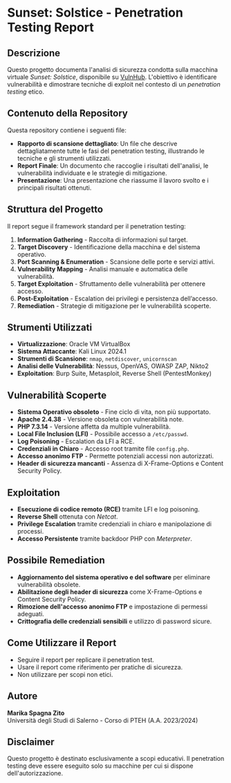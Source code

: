# Sunset: Solstice - Penetration Testing Report

## Descrizione
Questo progetto documenta l'analisi di sicurezza condotta sulla macchina virtuale *Sunset: Solstice*, disponibile su [VulnHub](https://www.vulnhub.com/entry/sunset-solstice,499/). L'obiettivo è identificare vulnerabilità e dimostrare tecniche di exploit nel contesto di un *penetration testing* etico.

## Contenuto della Repository
Questa repository contiene i seguenti file:

- **Rapporto di scansione 
dettagliato**: Un file che descrive dettagliatamente tutte le fasi del penetration testing, illustrando le tecniche e gli strumenti utilizzati.
- **Report Finale**: Un documento che raccoglie i risultati dell'analisi, le vulnerabilità individuate e le strategie di mitigazione.
- **Presentazione**: Una presentazione che riassume il lavoro svolto e i principali risultati ottenuti.

## Struttura del Progetto
Il report segue il framework standard per il penetration testing:

1. **Information Gathering** - Raccolta di informazioni sul target.
2. **Target Discovery** - Identificazione della macchina e del sistema operativo.
3. **Port Scanning & Enumeration** - Scansione delle porte e servizi attivi.
4. **Vulnerability Mapping** - Analisi manuale e automatica delle vulnerabilità.
5. **Target Exploitation** - Sfruttamento delle vulnerabilità per ottenere accesso.
6. **Post-Exploitation** - Escalation dei privilegi e persistenza dell’accesso.
7. **Remediation** - Strategie di mitigazione per le vulnerabilità scoperte.

## Strumenti Utilizzati

- **Virtualizzazione**: Oracle VM VirtualBox
- **Sistema Attaccante**: Kali Linux 2024.1
- **Strumenti di Scansione**: `nmap`, `netdiscover`, `unicornscan`
- **Analisi delle Vulnerabilità**: Nessus, OpenVAS, OWASP ZAP, Nikto2
- **Exploitation**: Burp Suite, Metasploit, Reverse Shell (PentestMonkey)

## Vulnerabilità Scoperte

- **Sistema Operativo obsoleto** - Fine ciclo di vita, non più supportato.
- **Apache 2.4.38** - Versione obsoleta con vulnerabilità note.
- **PHP 7.3.14** - Versione affetta da multiple vulnerabilità.
- **Local File Inclusion (LFI)** - Possibile accesso a `/etc/passwd`.
- **Log Poisoning** - Escalation da LFI a RCE.
- **Credenziali in Chiaro** - Accesso root tramite file `config.php`.
- **Accesso anonimo FTP** - Permette potenziali accessi non autorizzati.
- **Header di sicurezza mancanti** - Assenza di X-Frame-Options e Content Security Policy.

## Exploitation

- **Esecuzione di codice remoto (RCE)** tramite LFI e log poisoning.
- **Reverse Shell** ottenuta con *Netcat*.
- **Privilege Escalation** tramite credenziali in chiaro e manipolazione di processi.
- **Accesso Persistente** tramite backdoor PHP con *Meterpreter*.

## Possibile Remediation

- **Aggiornamento del sistema operativo e del software** per eliminare vulnerabilità obsolete.
- **Abilitazione degli header di sicurezza** come X-Frame-Options e Content Security Policy.
- **Rimozione dell'accesso anonimo FTP** e impostazione di permessi adeguati.
- **Crittografia delle credenziali sensibili** e utilizzo di password sicure.

## Come Utilizzare il Report

- Seguire il report per replicare il penetration test.
- Usare il report come riferimento per pratiche di sicurezza.
- Non utilizzare per scopi non etici.

## Autore

**Marika Spagna Zito**  
Università degli Studi di Salerno - Corso di PTEH (A.A. 2023/2024)

## Disclaimer

Questo progetto è destinato esclusivamente a scopi educativi. Il penetration testing deve essere eseguito solo su macchine per cui si dispone dell'autorizzazione.

